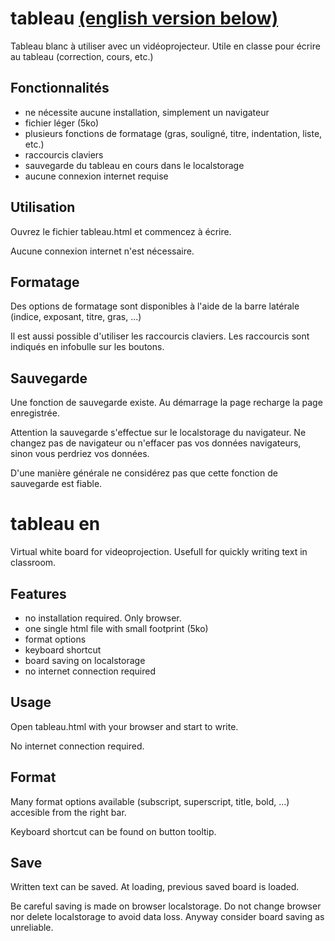 # tableau [(english version below)](#tableau-en)
Tableau blanc à utiliser avec un vidéoprojecteur. Utile en classe pour écrire au tableau (correction, cours, etc.)

## Fonctionnalités

* ne nécessite aucune installation, simplement un navigateur
* fichier léger (5ko)
* plusieurs fonctions de formatage (gras, souligné, titre, indentation, liste, etc.)
* raccourcis claviers
* sauvegarde du tableau en cours dans le localstorage
* aucune connexion internet requise

## Utilisation
Ouvrez le fichier tableau.html et commencez à écrire.

Aucune connexion internet n'est nécessaire.

## Formatage
Des options de formatage sont disponibles à l'aide de la barre latérale (indice, exposant, titre, gras, ...)

Il est aussi possible d'utiliser les raccourcis claviers. Les raccourcis sont indiqués en infobulle sur les boutons.

## Sauvegarde
Une fonction de sauvegarde existe. Au démarrage la page recharge la page enregistrée.

Attention la sauvegarde s'effectue sur le localstorage du navigateur. Ne changez pas de navigateur ou n'effacer pas vos données navigateurs, sinon vous perdriez vos données.

D'une manière générale ne considérez pas que cette fonction de sauvegarde est fiable.

# tableau en
Virtual white board for videoprojection. Usefull for quickly writing text in classroom.

## Features

* no installation required. Only browser.
* one single html file with small footprint (5ko)
* format options
* keyboard shortcut
* board saving on localstorage
* no internet connection required

## Usage
Open tableau.html with your browser and start to write.

No internet connection required.

## Format
Many format options available (subscript, superscript, title, bold, …) accesible from the right bar.

Keyboard shortcut can be found on button tooltip.

## Save
Written text can be saved. At loading, previous saved board is loaded.

Be careful saving is made on browser localstorage. Do not change browser nor delete localstorage to avoid data loss. Anyway consider board saving as unreliable.
